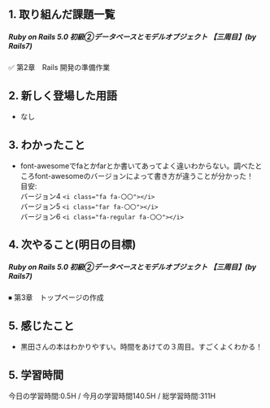 ## 1. 取り組んだ課題一覧
##### Ruby on Rails 5.0 初級②データベースとモデルオブジェクト 【三周目】(by Rails7)
✅ 第2章　Rails 開発の準備作業

## 2. 新しく登場した用語
- なし

## 3. わかったこと
- font-awesomeでfaとかfarとか書いてあってよく違いわからない。調べたところfont-awesomeのバージョンによって書き方が違うことが分かった！   
目安:   
バージョン4
```<i class="fa fa-〇〇"></i>```   
バージョン5
```<i class="far fa-〇〇"></i>```   
バージョン6
```<i class="fa-regular fa-〇〇"></i>```   

## 4. 次やること(明日の目標) 
##### Ruby on Rails 5.0 初級②データベースとモデルオブジェクト 【三周目】(by Rails7)
⏹ 第3章　トップページの作成

## 5. 感じたこと
- 黒田さんの本はわかりやすい。時間をあけての３周目。すごくよくわかる！

## 5. 学習時間
今日の学習時間:0.5H / 今月の学習時間140.5H / 総学習時間:311H　
